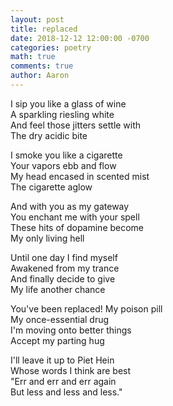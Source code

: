 ```yaml
---
layout: post
title: replaced
date: 2018-12-12 12:00:00 -0700
categories: poetry 
math: true
comments: true
author: Aaron
---
```


I sip you like a glass of wine  
A sparkling riesling white  
And feel those jitters settle with  
The dry acidic bite

I smoke you like a cigarette  
Your vapors ebb and flow  
My head encased in scented mist  
The cigarette aglow  

And with you as my gateway  
You enchant me with your spell  
These hits of dopamine become  
My only living hell

Until one day I find myself  
Awakened from my trance  
And finally decide to give  
My life another chance

You've been replaced! My poison pill  
My once-essential drug  
I'm moving onto better things  
Accept my parting hug  

I'll leave it up to Piet Hein  
Whose words I think are best  
"Err and err and err again  
But less and less and less."